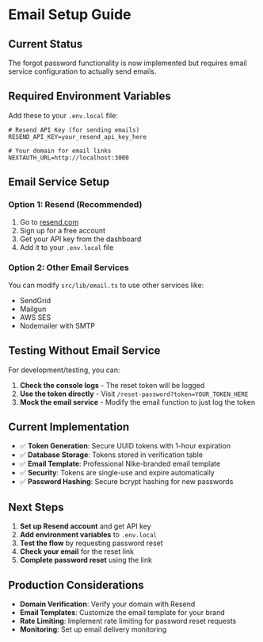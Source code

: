 # Email Setup Guide

## Current Status

The forgot password functionality is now implemented but requires email service configuration to actually send emails.

## Required Environment Variables

Add these to your `.env.local` file:

```env
# Resend API Key (for sending emails)
RESEND_API_KEY=your_resend_api_key_here

# Your domain for email links
NEXTAUTH_URL=http://localhost:3000
```

## Email Service Setup

### Option 1: Resend (Recommended)

1. Go to [resend.com](https://resend.com)
2. Sign up for a free account
3. Get your API key from the dashboard
4. Add it to your `.env.local` file

### Option 2: Other Email Services

You can modify `src/lib/email.ts` to use other services like:

- SendGrid
- Mailgun
- AWS SES
- Nodemailer with SMTP

## Testing Without Email Service

For development/testing, you can:

1. **Check the console logs** - The reset token will be logged
2. **Use the token directly** - Visit `/reset-password?token=YOUR_TOKEN_HERE`
3. **Mock the email service** - Modify the email function to just log the token

## Current Implementation

- ✅ **Token Generation**: Secure UUID tokens with 1-hour expiration
- ✅ **Database Storage**: Tokens stored in verification table
- ✅ **Email Template**: Professional Nike-branded email template
- ✅ **Security**: Tokens are single-use and expire automatically
- ✅ **Password Hashing**: Secure bcrypt hashing for new passwords

## Next Steps

1. **Set up Resend account** and get API key
2. **Add environment variables** to `.env.local`
3. **Test the flow** by requesting password reset
4. **Check your email** for the reset link
5. **Complete password reset** using the link

## Production Considerations

- **Domain Verification**: Verify your domain with Resend
- **Email Templates**: Customize the email template for your brand
- **Rate Limiting**: Implement rate limiting for password reset requests
- **Monitoring**: Set up email delivery monitoring
